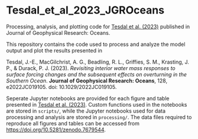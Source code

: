 # Tesdal_et_al_2023_JGROceans
Processing, analysis, and plotting code for [Tesdal et al. (2023)](https://doi.org/10.1029/2022JC019105) published in Journal of Geophysical Research: Oceans.

This repository contains the code used to process and analyze the model output and plot the results presented in

Tesdal, J.-E., MacGilchrist, A. G., Beadling, R. L., Griffies, S. M., Krasting, J. P., & Durack, P. J. (2023). *Revisiting interior water mass responses to surface forcing changes and the subsequent effects on overturning in the Southern Ocean*. **Journal of Geophysical Research: Oceans**, 128, e2022JC019105. doi: 10.1029/2022JC019105.

Seperate Jupyter notebooks are provided for each figure and table presented in [Tesdal et al. (2023)](https://doi.org/10.1029/2022JC019105). Custom functions used in the notebooks are stored in `scripts/`, while the Jupyter notebooks used for data processing and analysis are stored in `processing/`. The data files required to reproduce all figures and tables can be accessed from https://doi.org/10.5281/zenodo.7679544.
